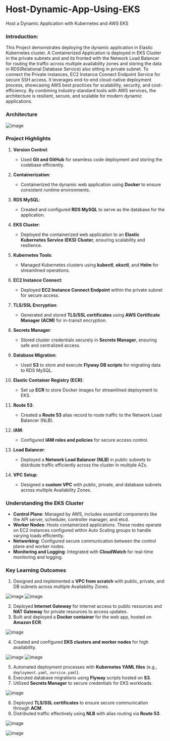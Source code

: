 # Host-Dynamic-App-Using-EKS
Host a Dynamic Application with Kubernetes and AWS EKS 

### Introduction:
This Project demonstrates deploying the dynamic application in Elastic Kubernetes cluster. A Containerized Application is deployed in EKS Cluster in the private subnets and and its fronted with the Network Load Balancer for routing the traffic across multiple availability zones and storing the data in RDS(Relational Database Service) also sitting in private subnet. To connect the Private instances, EC2 Instance Connect Endpoint Service for secure SSH access. It leverages end-to-end cloud-native deployment process, showcasing AWS best practices for scalability, security, and cost-efficiency. By combining industry-standard tools with AWS services, the architecture is resilient, secure, and scalable for modern dynamic applications.

### Architecture
![image](https://github.com/user-attachments/assets/9b1a00f4-f0c1-41fa-b701-4911ca6686f9)



### **Project Highlights**

1. **Version Control**:
   - Used **Git and GitHub** for seamless code deployment and storing the codebase efficiently.

2. **Containerization**:
   - Containerized the dynamic web application using **Docker** to ensure consistent runtime environments.

3. **RDS MySQL**:
   - Created and configured **RDS MySQL** to serve as the database for the application.

4. **EKS Cluster**:
   - Deployed the containerized web application to an **Elastic Kubernetes Service (EKS) Cluster**, ensuring scalability and resilience.

5. **Kubernetes Tools**:
   - Managed Kubernetes clusters using **kubectl**, **eksctl**, and **Helm** for streamlined operations.

6. **EC2 Instance Connect**:
   - Deployed **EC2 Instance Connect Endpoint** within the private subnet for secure access.

7. **TLS/SSL Encryption**:
   - Generated and stored **TLS/SSL certificates** using **AWS Certificate Manager (ACM)** for in-transit encryption.

8. **Secrets Manager**:
   - Stored cluster credentials securely in **Secrets Manager**, ensuring safe and centralized access.

9. **Database Migration**:
   - Used **S3** to store and execute **Flyway DB scripts** for migrating data to RDS MySQL.

10. **Elastic Container Registry (ECR)**:
    - Set up **ECR** to store Docker images for streamlined deployment to EKS.

11. **Route 53**:
    - Created a **Route 53** alias record to route traffic to the Network Load Balancer (NLB).

12. **IAM**:
    - Configured **IAM roles and policies** for secure access control.

13. **Load Balancer**:
    - Deployed a **Network Load Balancer (NLB)** in public subnets to distribute traffic efficiently across the cluster in multiple AZs.

14. **VPC Setup**:
    - Designed a **custom VPC** with public, private, and database subnets across multiple Availability Zones.


### **Understanding the EKS Cluster**

- **Control Plane**: Managed by AWS, includes essential components like the API server, scheduler, controller manager, and etcd.
- **Worker Nodes**: Hosts containerized applications. These nodes operate on EC2 instances configured within Auto Scaling groups to handle varying loads efficiently.
- **Networking**: Configured secure communication between the control plane and worker nodes.
- **Monitoring and Logging**: Integrated with **CloudWatch** for real-time monitoring and logging.


### **Key Learning Outcomes**

1. Designed and implemented a **VPC from scratch** with public, private, and DB subnets across multiple Availability Zones.

![image](https://github.com/user-attachments/assets/113e04c2-9b46-42f1-abbe-209f87538f36)
![image](https://github.com/user-attachments/assets/0deb091a-46e8-4232-9553-37a03618a41a)

2. Deployed **Internet Gateway** for internet access to public resources and **NAT Gateway** for private resources to access updates.
3. Built and deployed a **Docker container** for the web app, hosted on **Amazon ECR**.

![image](https://github.com/user-attachments/assets/75557f19-bea4-4804-8837-d6283e520098)

4. Created and configured **EKS clusters and worker nodes** for high availability.

![image](https://github.com/user-attachments/assets/ac56b3f9-bf25-4b36-9ec4-0834aca0af52)
![image](https://github.com/user-attachments/assets/d0c54171-e976-4bc3-ae90-3156718cb206)

5. Automated deployment processes with **Kubernetes YAML files** (e.g., `deployment.yaml`, `service.yaml`).
6. Executed database migrations using **Flyway** scripts hosted on **S3**.
7. Utilized **Secrets Manager** to secure credentials for EKS workloads.

![image](https://github.com/user-attachments/assets/93d27931-8f04-40bf-9dbb-a1f3256c1156)


8. Deployed **TLS/SSL certificates** to ensure secure communication through **ACM**.
9. Distributed traffic effectively using **NLB** with alias routing via **Route 53**.

![image](https://github.com/user-attachments/assets/55ae24e2-1a3e-403f-ba91-88bdad8d209d)

![image](https://github.com/user-attachments/assets/895310fb-8193-48a8-b099-4720d41fd4f1)
    
